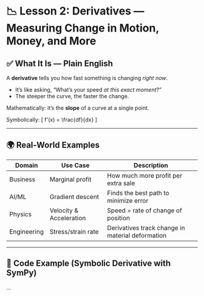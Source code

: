 # 📉 Lesson 2: Derivatives — Measuring Change in Motion, Money, and More

## ✅ What It Is — Plain English

A **derivative** tells you how fast something is changing *right now*.
- It’s like asking, “What’s your speed *at this exact moment*?”
- The steeper the curve, the faster the change.

Mathematically: it’s the **slope** of a curve at a single point. 

Symbolically:
\[ f'(x) = \frac{df}{dx} \]

---

## 🌍 Real-World Examples

| Domain       | Use Case                            | Description                                         |
|--------------|--------------------------------------|-----------------------------------------------------|
| Business     | Marginal profit                     | How much more profit per extra sale                 |
| AI/ML        | Gradient descent                    | Finds the best path to minimize error               |
| Physics      | Velocity & Acceleration             | Speed = rate of change of position                  |
| Engineering  | Stress/strain rate                  | Derivatives track change in material deformation    |

---

## 🧪 Code Example (Symbolic Derivative with SymPy)
...